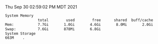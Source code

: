 Thu Sep 30 02:59:02 PM MDT 2021
```bash
System Memory
               total        used        free      shared  buff/cache   available
Mem:           7.7Gi       1.0Gi       4.6Gi       8.0Mi       2.0Gi       6.3Gi
Swap:          7.6Gi       878Mi       6.8Gi
System Storage
663M	.
```
```bash

